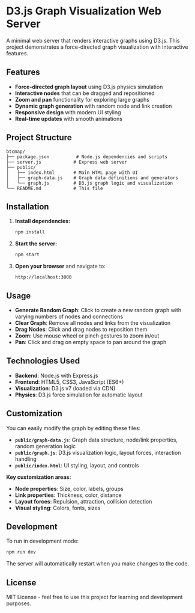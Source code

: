 # D3.js Graph Visualization Web Server

A minimal web server that renders interactive graphs using D3.js. This project demonstrates a force-directed graph visualization with interactive features.

## Features

- **Force-directed graph layout** using D3.js physics simulation
- **Interactive nodes** that can be dragged and repositioned
- **Zoom and pan** functionality for exploring large graphs
- **Dynamic graph generation** with random node and link creation
- **Responsive design** with modern UI styling
- **Real-time updates** with smooth animations

## Project Structure

```
btcmap/
├── package.json          # Node.js dependencies and scripts
├── server.js            # Express web server
├── public/
│   ├── index.html       # Main HTML page with UI
│   ├── graph-data.js    # Graph data definitions and generators
│   └── graph.js         # D3.js graph logic and visualization
└── README.md            # This file
```

## Installation

1. **Install dependencies:**
   ```bash
   npm install
   ```

2. **Start the server:**
   ```bash
   npm start
   ```

3. **Open your browser** and navigate to:
   ```
   http://localhost:3000
   ```

## Usage

- **Generate Random Graph**: Click to create a new random graph with varying numbers of nodes and connections
- **Clear Graph**: Remove all nodes and links from the visualization
- **Drag Nodes**: Click and drag nodes to reposition them
- **Zoom**: Use mouse wheel or pinch gestures to zoom in/out
- **Pan**: Click and drag on empty space to pan around the graph

## Technologies Used

- **Backend**: Node.js with Express.js
- **Frontend**: HTML5, CSS3, JavaScript (ES6+)
- **Visualization**: D3.js v7 (loaded via CDN)
- **Physics**: D3.js force simulation for automatic layout

## Customization

You can easily modify the graph by editing these files:

- **`public/graph-data.js`**: Graph data structure, node/link properties, random generation logic
- **`public/graph.js`**: D3.js visualization logic, layout forces, interaction handling
- **`public/index.html`**: UI styling, layout, and controls

**Key customization areas:**
- **Node properties**: Size, color, labels, groups
- **Link properties**: Thickness, color, distance
- **Layout forces**: Repulsion, attraction, collision detection
- **Visual styling**: Colors, fonts, sizes

## Development

To run in development mode:
```bash
npm run dev
```

The server will automatically restart when you make changes to the code.

## License

MIT License - feel free to use this project for learning and development purposes.
